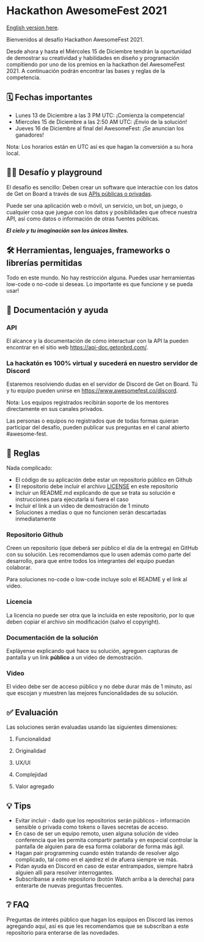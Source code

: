 # Hackathon AwesomeFest 2021

[English version here](./README-en.md).

Bienvenidos al desafío Hackathon AwesomeFest 2021.

Desde ahora y hasta el Miércoles 15 de Diciembre tendrán la oportunidad de demostrar su creatividad y habilidades en diseño y programación compitiendo por uno de los premios en la hackathon del AwesomeFest 2021. A continuación podrán encontrar las bases y reglas de la competencia.

## 🗓 Fechas importantes

- Lunes 13 de Diciembre a las 3 PM UTC: ¡Comienza la competencia!
- Míercoles 15 de Diciembre a las 2:50 AM UTC: ¡Envío de la solución!
- Jueves 16 de Diciembre al final del AwesomeFest: ¡Se anuncian los ganadores!

Nota: Los horarios están en UTC así es que hagan la conversión a su hora local.

## 👩‍💻 Desafío y playground

El desafío es sencillo: Deben crear un software que interactúe con los datos de Get on Board a través de sus [APIs públicas o privadas](https://api-doc.getonbrd.com).

Puede ser una aplicación web o móvil, un servicio, un bot, un juego, o cualquier cosa que juegue con los datos y posibilidades que ofrece nuestra API, así como datos o información de otras fuentes públicas.

***El cielo y tu imaginación son los únicos límites.***

## 🛠 Herramientas, lenguajes, frameworks o librerías permitidas

Todo en este mundo. No hay restricción alguna. Puedes usar herramientas low-code o no-code si deseas. Lo importante es que funcione y se pueda usar!

## 📃 Documentación y ayuda

### API

El alcance y la documentación de cómo interactuar con la API la pueden encontrar en el sitio web https://api-doc.getonbrd.com/.

### La hackatón es 100% virtual y sucederá en nuestro servidor de Discord

Estaremos resolviendo dudas en el servidor de Discord de Get on Board. Tú y tu equipo pueden unirse en https://www.awesomefest.co/discord.

Nota: Los equipos registrados recibirán soporte de los mentores directamente en sus canales privados.

Las personas o equipos no registrados que de todas formas quieran participar del desafío, pueden publicar sus preguntas en el canal abierto #awesome-fest.

## 📐 Reglas

Nada complicado:

- El código de su aplicación debe estar un repositorio público en Github
- El repositorio debe incluir el archivo [LICENSE](./LICENSE) en este repositorio
- Incluir un README.md explicando de que se trata su solución e instrucciones para ejecutarla si fuera el caso
- Incluir el link a un video de demostración de 1 minuto
- Soluciones a medias o que no funcionen serán descartadas inmediatamente

### Repositorio Github

Creen un repositorio (que deberá ser público el día de la entrega) en GitHub con su solución. Les recomendamos que lo usen además como parte del desarrollo, para que entre todos los integrantes del equipo puedan colaborar.

Para soluciones no-code o low-code incluye solo el README y el link al video.

### Licencia

La licencia no puede ser otra que la incluida en este repositorio, por lo que deben copiar el archivo sin modificación (salvo el copyright).

### Documentación de la solución

Expláyense explicando qué hace su solución, agreguen capturas de pantalla y un link **público** a un video de demostración.

### Video

El video debe ser de acceso público y no debe durar más de 1 minuto, así que escojan y muestren las mejores funcionalidades de su solución.

## ✅ Evaluación

Las soluciones serán evaluadas usando las siguientes dimensiones:

1. Funcionalidad

1. Originalidad

1. UX/UI

1. Complejidad

1. Valor agregado

## 💡 Tips

- Evitar incluir - dado que los repositorios serán públicos - información sensible o privada como tokens o llaves secretas de acceso.
- En caso de ser un equipo remoto, usen alguna solución de video conferencia que les permita compartir pantalla y en especial controlar la pantalla de alguien para de esa forma colaborar de forma más ágil.
- Hagan pair programming cuando estén tratando de resolver algo complicado, tal como en el ajedrez el de afuera siempre ve más.
- Pidan ayuda en Discord en caso de estar entrampados, siempre habrá alguien allí para resolver interrogantes.
- Subscríbanse a este repositorio (botón Watch arriba a la derecha) para enterarte de nuevas preguntas frecuentes.

## ❔ FAQ

Preguntas de interés público que hagan los equipos en Discord las iremos agregando aquí, así es que les recomendamos que se subscriban a este repositorio para enterarse de las novedades.
